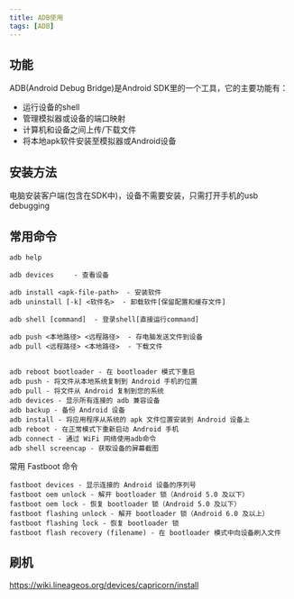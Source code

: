 ```yaml
---
title: ADB使用
tags: [ADB]
---
```


## 功能

ADB(Android Debug Bridge)是Android SDK里的一个工具，它的主要功能有：

* 运行设备的shell
* 管理模拟器或设备的端口映射
* 计算机和设备之间上传/下载文件
* 将本地apk软件安装至模拟器或Android设备

## 安装方法

电脑安装客户端(包含在SDK中)，设备不需要安装，只需打开手机的usb debugging

## 常用命令

    adb help

    adb devices     - 查看设备

    adb install <apk-file-path>  - 安装软件
    adb uninstall [-k] <软件名>  - 卸载软件[保留配置和缓存文件]

    adb shell [command]  - 登录shell[直接运行command]

    adb push <本地路径> <远程路径>  - 存电脑发送文件到设备
    adb pull <远程路径> <本地路径>  - 下载文件


    adb reboot bootloader - 在 bootloader 模式下重启
    adb push - 将文件从本地系统复制到 Android 手机的位置
    adb pull - 将文件从 Android 复制到您的系统
    adb devices - 显示所有连接的 adb 兼容设备
    adb backup - 备份 Android 设备
    adb install - 将应用程序从系统的 apk 文件位置安装到 Android 设备上
    adb reboot - 在正常模式下重新启动 Android 手机
    adb connect - 通过 WiFi 网络使用adb命令
    adb shell screencap - 获取设备的屏幕截图

常用 Fastboot 命令

    fastboot devices - 显示连接的 Android 设备的序列号
    fastboot oem unlock - 解开 bootloader 锁（Android 5.0 及以下）
    fastboot oem lock - 恢复 bootloader 锁（Android 5.0 及以下）
    fastboot flashing unlock - 解开 bootloader 锁（Android 6.0 及以上）
    fastboot flashing lock - 恢复 bootloader 锁
    fastboot flash recovery (filename) - 在 bootloader 模式中向设备刷入文件

## 刷机

https://wiki.lineageos.org/devices/capricorn/install
